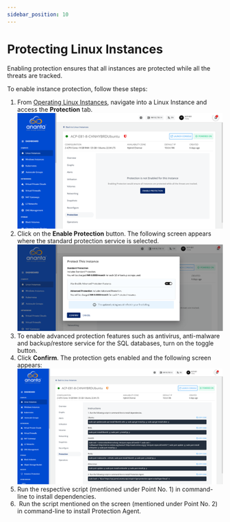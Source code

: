 ```yaml
---
sidebar_position: 10
---
```

# Protecting Linux Instances

Enabling protection ensures that all instances are protected while all the threats are tracked.

To enable instance protection, follow these steps:

1. From [Operating Linux Instances](AboutLinuxInstances.md), navigate into a Linux Instance and access the **Protection** tab.![Protection](img/Protection1.png)
2. Click on the **Enable Protection** button. The following screen appears where the standard protection service is selected.![Protection](img/Protection2.png)
3. To enable advanced protection features such as antivirus, anti-malware and backup/restore service for the SQL databases, turn on the toggle button. 
4. Click **Confirm**. The protection gets enabled and the following screen appears:![Protection](img/Protection3.png)
5. Run the respective script (mentioned under Point No. 1) in command-line to install dependencies.
6.  Run the script mentioned on the screen (mentioned under Point No. 2) in command-line to install Protection Agent.



